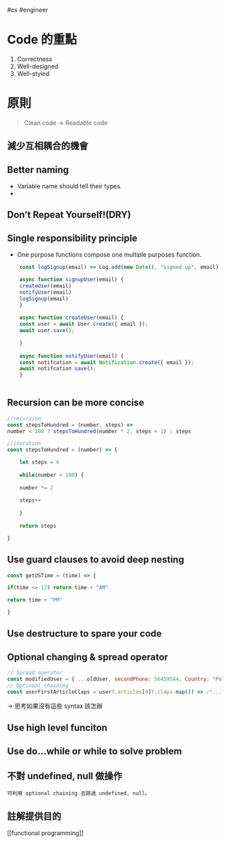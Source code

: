 #cs #engineer 

# Code 的重點
1.  Correctness
2.  Well-designed
3.  Well-styled

# 原則
> Clean code → Readable code
## 減少互相耦合的機會

## Better naming
- Variable name should tell their types.
- 
## Don’t Repeat Yourself!(DRY)

## Single responsibility principle
- One purpose functions compose one multiple purposes function.
```js
	const logSignup(email) => Log.add(new Date(), "signed up", email)

	async function signupUser(email) {
	createUser(email)
	notifyUser(email)
	logSignup(email)
	}
	
	async function createUser(email) {
	const user = await User.create({ email });
	await user.save();
	
	}
	
	async function notifyUser(email) {
	const notifcation = await Notification.create({ email });
	await notifcation.save();
	}
	
```

## Recursion can be more concise
```js
//recursion
const stepsToHundred = (number, steps) =>
number < 100 ? stepsToHundred(number * 2, steps + 1) : steps

//iteration
const stepsToHundred = (number) => {

	let steps = 0
	
	while(number < 100) {
	
	number *= 2
	
	steps++
	
	}
	
	return steps

}
```

## Use guard clauses to avoid deep nesting
```js
const getUSTime = (time) => {

if(time <= 12) return time + "AM"

return time + "PM"

}
```

## Use destructure to spare your code

## Optional changing & spread operator
```js
// Spread operator
const modifiedUser = { ...oldUser, secondPhone: 56459544, Country: "Poland" }
// Optional chaining
const userFirstArticleClaps = user?.articles[0]?.claps.map(() => /*...*/) 
```
-> 思考如果沒有這些 syntax 該怎辦

## Use high level funciton

## Use do...while or while to solve problem

## 不對 undefined, null 做操作
	可利用 optional chaining 去跳過 undefined, null。

## 註解提供目的



[[functional programming]]
